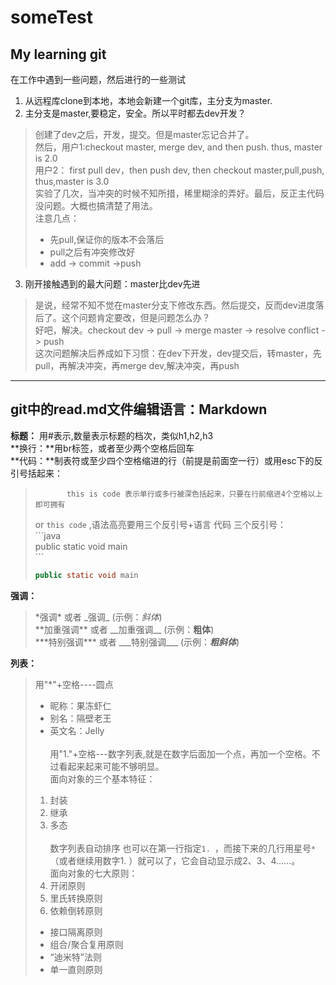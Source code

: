 # someTest

## My learning  git
在工作中遇到一些问题，然后进行的一些测试    
 1. 从远程库clone到本地，本地会新建一个git库，主分支为master.
 2. 主分支是master,要稳定，安全。所以平时都去dev开发？  
>创建了dev之后，开发，提交。但是master忘记合并了。   
>然后，用户1:checkout master, merge dev, and then  push. thus, master is 2.0    
>用户2： first pull dev，then push dev, then  checkout master,pull,push, thus,master is 3.0   
>实验了几次，当冲突的时候不知所措，稀里糊涂的弄好。最后，反正主代码没问题。大概也搞清楚了用法。    
>注意几点：  
> *  先pull,保证你的版本不会落后    
> *  pull之后有冲突修改好      
> *  add  -> commit ->push     
    
 3. 刚开接触遇到的最大问题：master比dev先进    
> 是说，经常不知不觉在master分支下修改东西。然后提交，反而dev进度落后了。这个问题肯定要改，但是问题怎么办？     
> 好吧，解决。checkout dev -> pull -> merge master -> resolve conflict -> push   
> 这次问题解决后养成如下习惯：在dev下开发，dev提交后，转master，先pull，再解决冲突，再merge dev,解决冲突，再push 
                     
 -------------------------------------
## git中的read.md文件编辑语言：Markdown    
 **标题：** 用\#表示,数量表示标题的档次，类似h1,h2,h3<br/>
 **换行：**用br标签，或者至少两个空格后回车   
 **代码：**制表符或至少四个空格缩进的行（前提是前面空一行）或用esc下的反引号括起来：    
>
>            this is code 表示单行或多行被深色括起来，只要在行前缩进4个空格以上即可拥有
> or  `this code` ,语法高亮要用三个反引号+语言  代码  三个反引号：<br>
>  \`\`\`java   <br>
> public static void main  <br>
> \`\`\`
> ```java   
> public static void main
> ```    

  **强调：** 
>\*强调\* 或者 \_强调\_ (示例：_斜体_)    
>\*\*加重强调\*\* 或者 \_\_加重强调\_\_ (示例：__粗体__)    
>\*\*\*特别强调\*\*\* 或者 \_\_\_特别强调\_\_\_ (示例：___粗斜体___)     

  **列表：**      
> 用"*"+空格----圆点    
> * 昵称：果冻虾仁    
> * 别名：隔壁老王    
> * 英文名：Jelly<br/>    
> 用"1."+空格---数字列表,就是在数字后面加一个点，再加一个空格。不过看起来起来可能不够明显。        
> 面向对象的三个基本特征：    
> 1. 封装    
> 2. 继承    
> 3. 多态<br/>    
> 数字列表自动排序
>也可以在第一行指定`1. `，而接下来的几行用星号`*`（或者继续用数字1. ）就可以了，它会自动显示成2、3、4……。        
>面向对象的七大原则：   
>  1. 开闭原则   
>  1. 里氏转换原则   
>  1. 依赖倒转原则   
>  * 接口隔离原则   
>  * 组合/聚合复用原则   
>  * “迪米特”法则   
>  * 单一直则原则    




